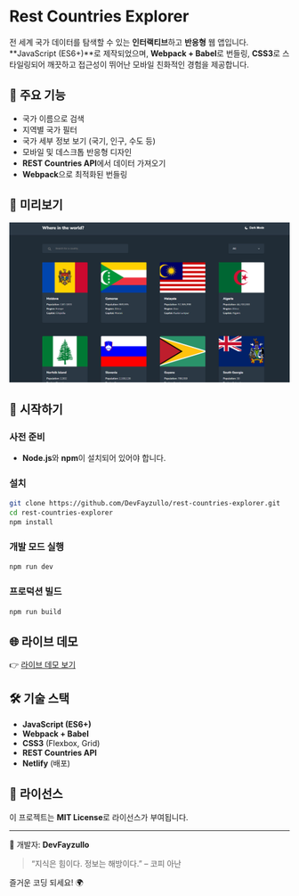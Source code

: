# Rest Countries Explorer

전 세계 국가 데이터를 탐색할 수 있는 **인터랙티브**하고 **반응형** 웹 앱입니다.  
**JavaScript (ES6+)**로 제작되었으며, **Webpack + Babel**로 번들링, **CSS3**로 스타일링되어 깨끗하고 접근성이 뛰어난 모바일 친화적인 경험을 제공합니다.

## 🧠 주요 기능

- 국가 이름으로 검색
- 지역별 국가 필터
- 국가 세부 정보 보기 (국기, 인구, 수도 등)
- 모바일 및 데스크톱 반응형 디자인
- **REST Countries API**에서 데이터 가져오기
- **Webpack**으로 최적화된 번들링

## 📸 미리보기

![screenshot](./src/images/screenshot.png)

## 🚀 시작하기

### 사전 준비

- **Node.js**와 **npm**이 설치되어 있어야 합니다.

### 설치

```bash
git clone https://github.com/DevFayzullo/rest-countries-explorer.git
cd rest-countries-explorer
npm install
```

### 개발 모드 실행

```bash
npm run dev
```

### 프로덕션 빌드

```bash
npm run build
```

## 🌐 라이브 데모

👉 [라이브 데모 보기](https://devfayzullo-countries.netlify.app/)

## 🛠️ 기술 스택

- **JavaScript (ES6+)**
- **Webpack + Babel**
- **CSS3** (Flexbox, Grid)
- **REST Countries API**
- **Netlify** (배포)

## 📄 라이선스

이 프로젝트는 **MIT License**로 라이선스가 부여됩니다.

---

📌 개발자: **DevFayzullo**

> “지식은 힘이다. 정보는 해방이다.” – 코피 아난

즐거운 코딩 되세요! 🌍

